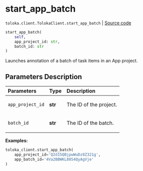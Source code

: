 # start_app_batch
`toloka.client.TolokaClient.start_app_batch` | [Source code](https://github.com/Toloka/toloka-kit/blob/v1.2.2/src/client/__init__.py#L4409)

```python
start_app_batch(
    self,
    app_project_id: str,
    batch_id: str
)
```

Launches annotation of a batch of task items in an App project.

## Parameters Description

| Parameters | Type | Description |
| :----------| :----| :-----------|
`app_project_id`|**str**|<p>The ID of the project.</p>
`batch_id`|**str**|<p>The ID of the batch.</p>

**Examples:**


```python
toloka_client.start_app_batch(
    app_project_id='Q2d15QBjpwWuDz8Z321g',
    app_batch_id='4Va2BBWKL88S4QyAgVje'
)
```

